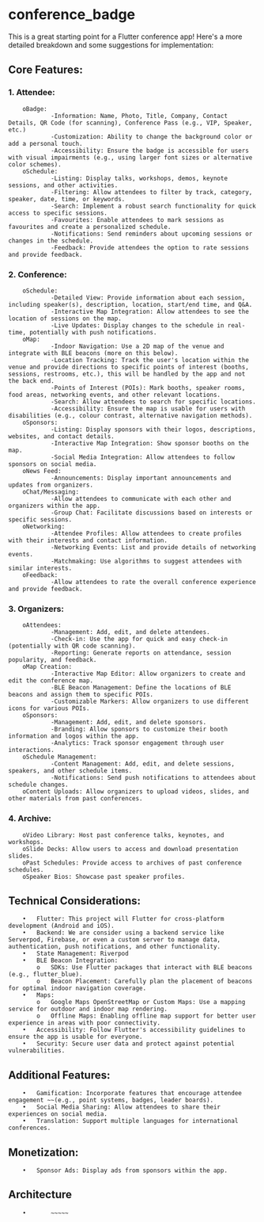 # conference_badge

This is a great starting point for a Flutter conference app! Here's a more detailed breakdown and some suggestions for implementation:

## Core Features:

### 1.	Attendee:
        oBadge:
                -Information: Name, Photo, Title, Company, Contact Details, QR Code (for scanning), Conference Pass (e.g., VIP, Speaker, etc.)
                -Customization: Ability to change the background color or add a personal touch.
                -Accessibility: Ensure the badge is accessible for users with visual impairments (e.g., using larger font sizes or alternative color schemes).
        oSchedule:
                -Listing: Display talks, workshops, demos, keynote sessions, and other activities.
                -Filtering: Allow attendees to filter by track, category, speaker, date, time, or keywords.
                -Search: Implement a robust search functionality for quick access to specific sessions.
                -Favourites: Enable attendees to mark sessions as favourites and create a personalized schedule.
                -Notifications: Send reminders about upcoming sessions or changes in the schedule.
                -Feedback: Provide attendees the option to rate sessions and provide feedback.

### 2.	Conference:
        oSchedule:
                -Detailed View: Provide information about each session, including speaker(s), description, location, start/end time, and Q&A.
                -Interactive Map Integration: Allow attendees to see the location of sessions on the map.
                -Live Updates: Display changes to the schedule in real-time, potentially with push notifications.
        oMap:
                -Indoor Navigation: Use a 2D map of the venue and integrate with BLE beacons (more on this below).
                -Location Tracking: Track the user's location within the venue and provide directions to specific points of interest (booths, sessions, restrooms, etc.), this will be handled by the app and not the back end.
                -Points of Interest (POIs): Mark booths, speaker rooms, food areas, networking events, and other relevant locations.
                -Search: Allow attendees to search for specific locations.
                -Accessibility: Ensure the map is usable for users with disabilities (e.g., colour contrast, alternative navigation methods).
        oSponsors:
                -Listing: Display sponsors with their logos, descriptions, websites, and contact details.
                -Interactive Map Integration: Show sponsor booths on the map.
                -Social Media Integration: Allow attendees to follow sponsors on social media.
        oNews Feed:
                -Announcements: Display important announcements and updates from organizers.
        oChat/Messaging:
                -Allow attendees to communicate with each other and organizers within the app.
                -Group Chat: Facilitate discussions based on interests or specific sessions.
        oNetworking:
                -Attendee Profiles: Allow attendees to create profiles with their interests and contact information.
                -Networking Events: List and provide details of networking events.
                -Matchmaking: Use algorithms to suggest attendees with similar interests.
        oFeedback:
                -Allow attendees to rate the overall conference experience and provide feedback.

### 3.	Organizers:
        oAttendees:
                -Management: Add, edit, and delete attendees.
                -Check-in: Use the app for quick and easy check-in (potentially with QR code scanning).
                -Reporting: Generate reports on attendance, session popularity, and feedback.
        oMap Creation:
                -Interactive Map Editor: Allow organizers to create and edit the conference map.
                -BLE Beacon Management: Define the locations of BLE beacons and assign them to specific POIs.
                -Customizable Markers: Allow organizers to use different icons for various POIs.
        oSponsors:
                -Management: Add, edit, and delete sponsors.
                -Branding: Allow sponsors to customize their booth information and logos within the app.
                -Analytics: Track sponsor engagement through user interactions.
        oSchedule Management:
                -Content Management: Add, edit, and delete sessions, speakers, and other schedule items.
                -Notifications: Send push notifications to attendees about schedule changes.
        oContent Uploads: Allow organizers to upload videos, slides, and other materials from past conferences.

### 4.	Archive:
        oVideo Library: Host past conference talks, keynotes, and workshops.
        oSlide Decks: Allow users to access and download presentation slides.
        oPast Schedules: Provide access to archives of past conference schedules.
        oSpeaker Bios: Showcase past speaker profiles.


## Technical Considerations:
        •	Flutter: This project will Flutter for cross-platform development (Android and iOS).
        •	Backend: We are consider using a backend service like Serverpod, Firebase, or even a custom server to manage data, authentication, push notifications, and other functionality.
        •	State Management: Riverpod
        •	BLE Beacon Integration:
            o	SDKs: Use Flutter packages that interact with BLE beacons (e.g., flutter_blue).
            o	Beacon Placement: Carefully plan the placement of beacons for optimal indoor navigation coverage.
        •	Maps:
            o	Google Maps OpenStreetMap or Custom Maps: Use a mapping service for outdoor and indoor map rendering.
            o	Offline Maps: Enabling offline map support for better user experience in areas with poor connectivity.
        •	Accessibility: Follow Flutter's accessibility guidelines to ensure the app is usable for everyone.
        •	Security: Secure user data and protect against potential vulnerabilities.

## Additional Features:
        •	Gamification: Incorporate features that encourage attendee engagement ~~(e.g., point systems, badges, leader boards).
        •	Social Media Sharing: Allow attendees to share their experiences on social media.
        •	Translation: Support multiple languages for international conferences.

## Monetization:
        •	Sponsor Ads: Display ads from sponsors within the app.


## Architecture
        •       ~~~~~

